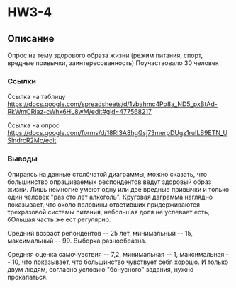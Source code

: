 # HW3-4
## Описание
Опрос на тему здорового образа жизни (режим питания, спорт, вредные привычки, заинтересованность)
Поучаствовало 30 человек
### Ссылки
Ссылка на таблицу
https://docs.google.com/spreadsheets/d/1vbahmc4Po8a_ND5_pxBtAd-RkWmORiaz-cWhx6HL8wM/edit#gid=477568217

Ссылка на опрос
https://docs.google.com/forms/d/18RI3A8hgGsj73merpDUgz1ruILB9ETN_USlndrcR2Mc/edit


### Выводы
Опираясь на данные столбчатой диаграммы, можно сказать, что большинство опрашиваемых респондентов ведут здоровый образ жизни. Лишь немногие умеют одну или две вредные привычки и только один человек "раз сто лет алкоголь". Круговая даграмма наглядно показывает, что около половины ответивших придерживаются трехразовой системы питания, небольшая доля не успевает есть, бОльшая часть же ест регулярно.  

Средний возраст репондентов -- 25 лет, минимальный -- 15, максимальный -- 99. Выборка разнообразна.

Средняя оценка самочувствия -- 7,2, минимальная -- 1, максимальная -- 10, что показывает, что большинство чувствует себя хорошо. И только двум людям, согласно условию "бонусного" задания, нужно прокапаться.


